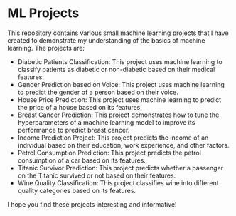 # ML Projects

This repository contains various small machine learning projects that I have created to demonstrate my understanding of the basics of machine learning. The projects are:

- Diabetic Patients Classification:
This project uses machine learning to classify patients as diabetic or non-diabetic based on their medical features.
- Gender Prediction based on Voice:
This project uses machine learning to predict the gender of a person based on their voice.
- House Price Prediction:
This project uses machine learning to predict the price of a house based on its features.
- Breast Cancer Prediction:
This project demonstrates how to tune the hyperparameters of a machine learning model to improve its performance to predict breast cancer.
- Income Prediction Project:
This project predicts the income of an individual based on their education, work experience, and other factors.
- Petrol Consumption Prediction:
This project predicts the petrol consumption of a car based on its features.
- Titanic Survivor Prediction:
This project predicts whether a passenger on the Titanic survived or not based on their features.
- Wine Quality Classification:
This project classifies wine into different quality categories based on its features.

I hope you find these projects interesting and informative!
